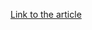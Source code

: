 [Link to the article](https://trustwave.com/en-us/resources/blogs/spiderlabs-blog/grandoreiro-banking-malware-resurfaces-for-tax-season)
